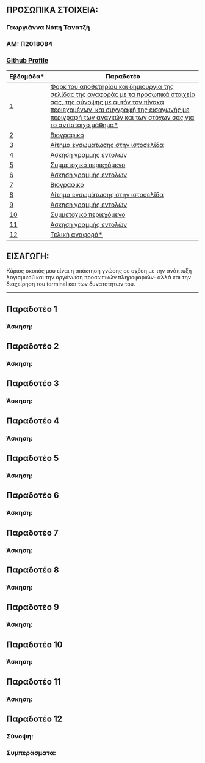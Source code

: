 ## ΠΡΟΣΩΠΙΚΑ ΣΤΟΙΧΕΙΑ:

### Γεωργιάννα Νόπη Τανατζή
### ΑΜ: Π2018084
### [Github Profile](https://github.com/Icelandan/)

| Εβδομάδα* | Παραδοτέο |
| --- | --- |
| <a href="#P">1</a> |<a href="#P"> Φορκ του αποθετηρίου και δημιουργία της σελίδας της αναφοράς με τα προσωπικά στοιχεία σας, της σύνοψης με αυτόν τον πίνακα περιεχομένων, και συγγραφή της εισαγωγής με περιγραφή των αναγκών και των στόχων σας για το αντίστοιχο μάθημα*</a> |
| <a href="#P-1">2</a> |<a href="#P-1"> Βιογραφικό</a> |
| <a href="#P-2">3</a> |<a href="#P-2">  Αίτημα ενσωμάτωσης στην ιστοσελίδα</a> |
| <a href="#P-3">4</a> |<a href="#P-3"> Άσκηση γραμμής εντολών</a> |
|  <a href="#P-4">5 </a> |<a href="#P-4"> Συμμετοχικό περιεχόμενο</a> |
| <a href="#P-5">6 </a>|<a href="#P-5"> Άσκηση γραμμής εντολών</a> |
| <a href="#P-6">7 </a>|<a href="#P-6"> Bιογραφικό</a> |
| <a href="#P-7">8 </a>|<a href="#P-7"> Αίτημα ενσωμάτωσης στην ιστοσελίδα </a>|
| <a href="#P-8">9</a> |<a href="#P-8">	Άσκηση γραμμής εντολών</a> |
| <a href="#P-9">10</a> | <a href="#P-9">Συμμετοχικό περιεχόμενο </a>|
| <a href="#P-10">11</a> |<a href="#P-10"> Άσκηση γραμμής εντολών</a> |
| <a href="#P-11">12</a> | <a href="#P-11">Τελική αναφορά* </a>|

## <a name="P">ΕΙΣΑΓΩΓΗ:</a> 
Κύριος σκοπός μου είναι η απόκτηση γνώσης σε σχέση με την ανάπτυξη λογισμικού και την οργάνωση προσωπικών πληροφοριών- αλλά και την διαχείρηση του terminal και των δυνατοτήτων του.


---


## <a name="P-1">Παραδοτέο 1</a>
### Άσκηση: 


## <a name="P-2">Παραδοτέο 2</a>
### Άσκηση: 

## <a name="P-3">Παραδοτέο 3</a>
### Άσκηση: 

## <a name="P-4">Παραδοτέο 4</a>
### Άσκηση: 

## <a name="P-5">Παραδοτέο 5</a>
### Άσκηση: 

## <a name="P-6">Παραδοτέο 6</a>
### Άσκηση: 

## <a name="P-7">Παραδοτέο 7</a>
### Άσκηση: 

## <a name="P-8">Παραδοτέο 8</a>
### Άσκηση: 

## <a name="P-9">Παραδοτέο 9</a>
### Άσκηση: 

## <a name="P-9">Παραδοτέο 10</a>
### Άσκηση: 

## <a name="P-9">Παραδοτέο 11</a>
### Άσκηση: 

## <a name="P-10">Παραδοτέο 12</a>
### Σύνοψη:

### <a name="P-11">Συμπεράσματα:
